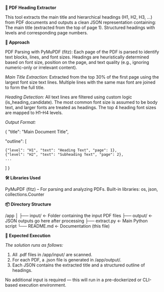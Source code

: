 **📝 PDF Heading Extractor**

This tool extracts the main title and hierarchical headings (H1, H2, H3, ...) from PDF documents and outputs a clean JSON representation containing:
The main title (extracted from the top of page 1).
Structured headings with levels and corresponding page numbers.

**🚀 Approach**

PDF Parsing with PyMuPDF (fitz):
Each page of the PDF is parsed to identify text blocks, lines, and font sizes.
Headings are heuristically determined based on font size, position on the page, and text quality (e.g., ignoring numeric-only or irrelevant content).

*Main Title Extraction:*
Extracted from the top 30% of the first page using the largest font size text lines.
Multiple lines with the same max font are joined to form the full title.

*Heading Detection:*
All text lines are filtered using custom logic (is_heading_candidate).
The most common font size is assumed to be body text, and larger fonts are treated as headings.
The top 4 heading font sizes are mapped to H1–H4 levels.

*Output Format:*

{
  "title": "Main Document Title",
  
  "outline": [
  
    {"level": "H1", "text": "Heading Text", "page": 1},
    {"level": "H2", "text": "Subheading Text", "page": 2},
    ...
    
  ]
}

**🛠️ Libraries Used**

PyMuPDF (fitz) – For parsing and analyzing PDFs.
Built-in libraries: os, json, collections.Counter

**📦 Directory Structure**

/app
│
├── input/           ← Folder containing the input PDF files
├── output/          ← JSON outputs go here after processing
├── extract.py       ← Main Python script
└── README.md        ← Documentation (this file)

**🧪 Expected Execution**

*The solution runs as follows:*

1. All .pdf files in /app/input/ are scanned.
2. For each PDF, a .json file is generated in /app/output/.
3. Each JSON contains the extracted title and a structured outline of headings.

No additional input is required — this will run in a pre-dockerized or CLI-based execution environment.
